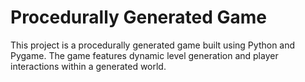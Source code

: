 # Procedurally Generated Game

This project is a procedurally generated game built using Python and Pygame. The game features dynamic level generation and player interactions within a generated world.
